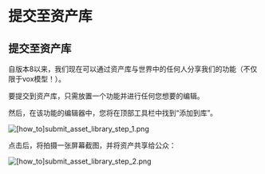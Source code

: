 # 提交至资产库

## 提交至资产库
自版本8以来，我们现在可以通过资产库与世界中的任何人分享我们的功能（不仅限于vox模型！）。

要提交到资产库，只需放置一个功能并进行任何您想要的编辑。

然后，在该功能的编辑器中，您将在顶部工具栏中找到“添加到库”。

![[how_to]submit_asset_library_step_1.png](/tutorials/[how_to]submit_asset_library_step_1.png)

点击后，将拍摄一张屏幕截图，并将资产共享给公众：

![[how_to]submit_asset_library_step_2.png](/tutorials/[how_to]submit_asset_library_step_2.png)